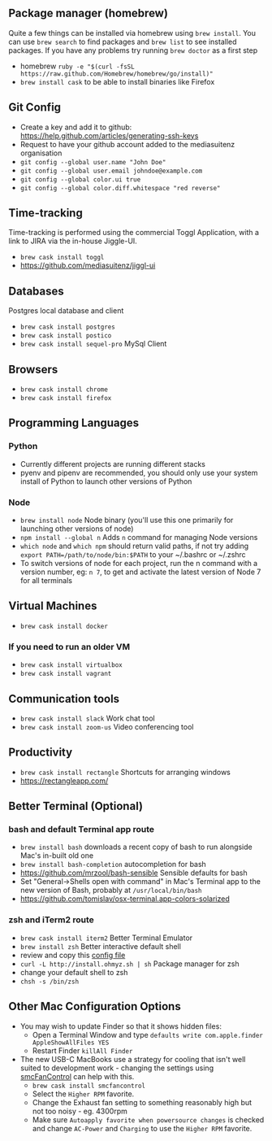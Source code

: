 <!-- TODO: tidy up this file - still necessary? -->
## Package manager (homebrew)
Quite a few things can be installed via homebrew using `brew install`. You can use
`brew search` to find packages and `brew list` to see installed packages. If you have
any problems try running `brew doctor` as a first step
- homebrew `ruby -e "$(curl -fsSL https://raw.github.com/Homebrew/homebrew/go/install)"`
- `brew install cask` to be able to install binaries like Firefox

## Git Config
- Create a key and add it to github: https://help.github.com/articles/generating-ssh-keys
- Request to have your github account added to the mediasuitenz organisation
- `git config --global user.name "John Doe"`
- `git config --global user.email johndoe@example.com`
- `git config --global color.ui true`
- `git config --global color.diff.whitespace "red reverse"`

## Time-tracking
Time-tracking is performed using the commercial Toggl Application, with a link to JIRA via the in-house Jiggle-UI.
- `brew cask install toggl`
- https://github.com/mediasuitenz/jiggl-ui

## Databases
Postgres local database and client
- `brew cask install postgres`  
- `brew cask install postico`
- `brew cask install sequel-pro` MySql Client

## Browsers
- `brew cask install chrome`
- `brew cask install firefox` 

## Programming Languages
### Python
- Currently different projects are running different stacks
- pyenv and pipenv are recommended, you should only use your system install of Python to launch other versions of Python

### Node
- `brew install node` Node binary (you'll use this one primarily for launching other versions of node)
- `npm install --global n` Adds `n` command for managing Node versions
- `which node` and `which npm` should return valid paths, if not try adding `export PATH=/path/to/node/bin:$PATH` to your ~/.bashrc or ~/.zshrc
- To switch versions of node for each project, run the n command with a version number, eg: `n 7`, to get and activate the latest version of Node 7 for all terminals

## Virtual Machines
- `brew cask install docker`
### If you need to run an older VM
- `brew cask install virtualbox` 
- `brew cask install vagrant`

## Communication tools
- `brew cask install slack` Work chat tool
- `brew cask install zoom-us` Video conferencing tool

## Productivity
- `brew cask install rectangle` Shortcuts for arranging windows
- https://rectangleapp.com/

## Better Terminal (Optional)
### bash and default Terminal app route
- `brew install bash` downloads a recent copy of bash to run alongside Mac's in-built old one
- `brew install bash-completion` autocompletion for bash
- https://github.com/mrzool/bash-sensible Sensible defaults for bash
- Set "General->Shells open with command" in Mac's Terminal app to the new version of Bash, probably at `/usr/local/bin/bash`
- https://github.com/tomislav/osx-terminal.app-colors-solarized

### zsh and iTerm2 route
- `brew cask install iterm2` Better Terminal Emulator
- `brew install zsh` Better interactive default shell
- review and copy this [config file](.zshrc)
- `curl -L http://install.ohmyz.sh | sh` Package manager for zsh
- change your default shell to zsh
- `chsh -s /bin/zsh`

## Other Mac Configuration Options
 - You may wish to update Finder so that it shows hidden files:
    -  Open a Terminal Window and type `defaults write com.apple.finder AppleShowAllFiles YES`
    -  Restart Finder `killAll Finder`
 - The new USB-C MacBooks use a strategy for cooling that isn't well suited to development work - changing the settings using [smcFanControl](https://github.com/hholtmann/smcFanControl) can help with this.
    -  `brew cask install smcfancontrol`
    -  Select the `Higher RPM` favorite.
    -  Change the Exhaust fan setting to something reasonably high but not too noisy - eg. 4300rpm
    -  Make sure `Autoapply favorite when powersource changes` is checked and change `AC-Power` and `Charging` to use the `Higher RPM` favorite.
